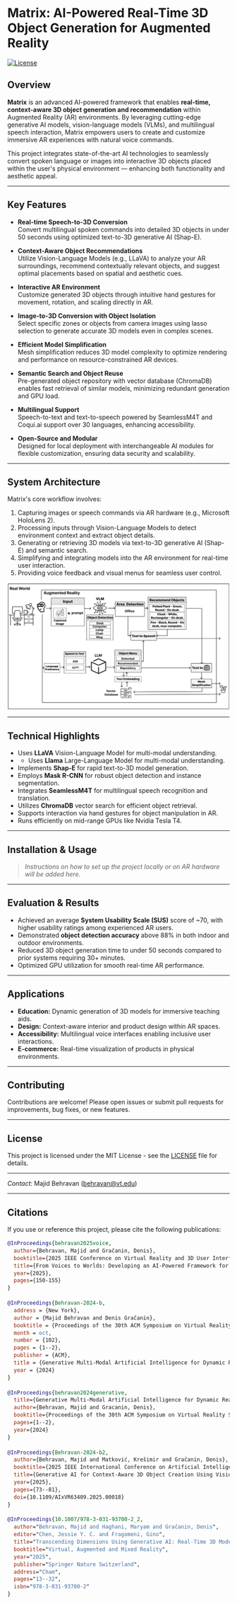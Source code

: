 # Matrix: AI-Powered Real-Time 3D Object Generation for Augmented Reality

[![License](https://img.shields.io/badge/license-MIT-blue.svg)](LICENSE)

## Overview

**Matrix** is an advanced AI-powered framework that enables **real-time, context-aware 3D object generation and recommendation** within Augmented Reality (AR) environments. By leveraging cutting-edge generative AI models, vision-language models (VLMs), and multilingual speech interaction, Matrix empowers users to create and customize immersive AR experiences with natural voice commands.

This project integrates state-of-the-art AI technologies to seamlessly convert spoken language or images into interactive 3D objects placed within the user's physical environment — enhancing both functionality and aesthetic appeal.

---

## Key Features

- **Real-time Speech-to-3D Conversion**  
  Convert multilingual spoken commands into detailed 3D objects in under 50 seconds using optimized text-to-3D generative AI (Shap-E).

- **Context-Aware Object Recommendations**  
  Utilize Vision-Language Models (e.g., LLaVA) to analyze your AR surroundings, recommend contextually relevant objects, and suggest optimal placements based on spatial and aesthetic cues.

- **Interactive AR Environment**  
  Customize generated 3D objects through intuitive hand gestures for movement, rotation, and scaling directly in AR.

- **Image-to-3D Conversion with Object Isolation**  
  Select specific zones or objects from camera images using lasso selection to generate accurate 3D models even in complex scenes.

- **Efficient Model Simplification**  
  Mesh simplification reduces 3D model complexity to optimize rendering and performance on resource-constrained AR devices.

- **Semantic Search and Object Reuse**  
  Pre-generated object repository with vector database (ChromaDB) enables fast retrieval of similar models, minimizing redundant generation and GPU load.

- **Multilingual Support**  
  Speech-to-text and text-to-speech powered by SeamlessM4T and Coqui.ai support over 30 languages, enhancing accessibility.

- **Open-Source and Modular**  
  Designed for local deployment with interchangeable AI modules for flexible customization, ensuring data security and scalability.

---

## System Architecture

Matrix's core workflow involves:

1. Capturing images or speech commands via AR hardware (e.g., Microsoft HoloLens 2).
2. Processing inputs through Vision-Language Models to detect environment context and extract object details.
3. Generating or retrieving 3D models via text-to-3D generative AI (Shap-E) and semantic search.
4. Simplifying and integrating models into the AR environment for real-time user interaction.
5. Providing voice feedback and visual menus for seamless user control.

![Matrix Framework](Matrix_Framework.png)

---

## Technical Highlights

- Uses **LLaVA** Vision-Language Model for multi-modal understanding.
- - Uses **Llama** Large-Language Model for multi-modal understanding.
- Implements **Shap-E** for rapid text-to-3D model generation.
- Employs **Mask R-CNN** for robust object detection and instance segmentation.
- Integrates **SeamlessM4T** for multilingual speech recognition and translation.
- Utilizes **ChromaDB** vector search for efficient object retrieval.
- Supports interaction via hand gestures for object manipulation in AR.
- Runs efficiently on mid-range GPUs like Nvidia Tesla T4.

---

## Installation & Usage

> *Instructions on how to set up the project locally or on AR hardware will be added here.*

---

## Evaluation & Results

- Achieved an average **System Usability Scale (SUS)** score of ~70, with higher usability ratings among experienced AR users.
- Demonstrated **object detection accuracy** above 88% in both indoor and outdoor environments.
- Reduced 3D object generation time to under 50 seconds compared to prior systems requiring 30+ minutes.
- Optimized GPU utilization for smooth real-time AR performance.

---

## Applications

- **Education:** Dynamic generation of 3D models for immersive teaching aids.
- **Design:** Context-aware interior and product design within AR spaces.
- **Accessibility:** Multilingual voice interfaces enabling inclusive user interactions.
- **E-commerce:** Real-time visualization of products in physical environments.

---

## Contributing

Contributions are welcome! Please open issues or submit pull requests for improvements, bug fixes, or new features.

---

## License

This project is licensed under the MIT License - see the [LICENSE](LICENSE) file for details.

---

*Contact:* Majid Behravan (behravan@vt.edu)

---
## Citations

If you use or reference this project, please cite the following publications:

```bibtex
@InProceedings{behravan2025voice,
  author={Behravan, Majid and Gračanin, Denis},
  booktitle={2025 IEEE Conference on Virtual Reality and 3D User Interfaces Abstracts and Workshops (VRW)}, 
  title={From Voices to Worlds: Developing an AI-Powered Framework for 3D Object Generation in Augmented Reality}, 
  year={2025},
  pages={150-155}
}

@InProceedings{Behravan-2024-b,
  address = {New York},
  author = {Majid Behravan and Denis Gračanin},
  booktitle = {Proceedings of the 30th ACM Symposium on Virtual Reality Software and Technology (VRST '24)},
  month = oct,
  number = {102},
  pages = {1--2},
  publisher = {ACM},
  title = {Generative Multi-Modal Artificial Intelligence for Dynamic Real-Time Context-Aware Content Creation in Augmented Reality},
  year = {2024}
}

@InProceedings{behravan2024generative,
  title={Generative Multi-Modal Artificial Intelligence for Dynamic Real-Time Context-Aware Content Creation in Augmented Reality},
  author={Behravan, Majid and Gracanin, Denis},
  booktitle={Proceedings of the 30th ACM Symposium on Virtual Reality Software and Technology},
  pages={1--2},
  year={2024}
}

@InProceedings{Behravan-2024-b2,
  author={Behravan, Majid and Matković, Krešimir and Gračanin, Denis},
  booktitle={2025 IEEE International Conference on Artificial Intelligence and eXtended and Virtual Reality (AIxVR)}, 
  title={Generative AI for Context-Aware 3D Object Creation Using Vision-Language Models in Augmented Reality}, 
  year={2025},
  pages={73--81},
  doi={10.1109/AIxVR63409.2025.00018}
}

@InProceedings{10.1007/978-3-031-93700-2_2,
  author="Behravan, Majid and Haghani, Maryam and Gračanin, Denis",
  editor="Chen, Jessie Y. C. and Fragomeni, Gino",
  title="Transcending Dimensions Using Generative AI: Real-Time 3D Model Generation in Augmented Reality",
  booktitle="Virtual, Augmented and Mixed Reality",
  year="2025",
  publisher="Springer Nature Switzerland",
  address="Cham",
  pages="13--32",
  isbn="978-3-031-93700-2"
}



